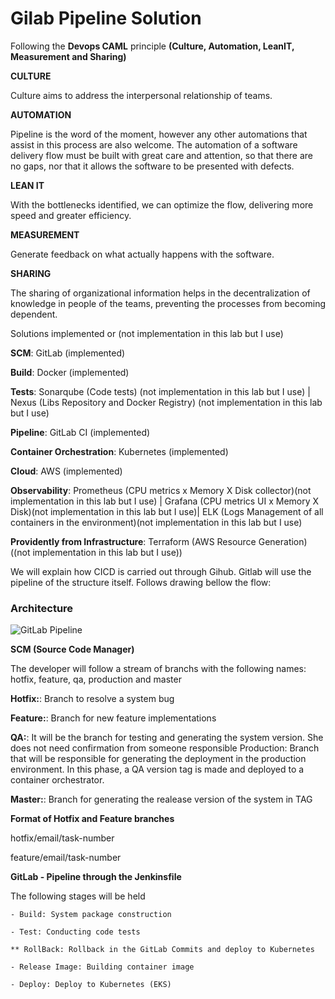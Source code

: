 # Gilab Pipeline Solution

Following the **Devops CAML** principle **(Culture, Automation, LeanIT, Measurement and Sharing)**

**CULTURE**

Culture aims to address the interpersonal relationship of teams.

**AUTOMATION**

Pipeline is the word of the moment, however any other automations that assist in this process are also welcome. The automation of a software delivery flow must be built with great care and attention, so that there are no gaps, nor that it allows the software to be presented with defects.

**LEAN IT**

With the bottlenecks identified, we can optimize the flow, delivering more speed and greater efficiency.

**MEASUREMENT**

Generate feedback on what actually happens with the software.

**SHARING**

The sharing of organizational information helps in the decentralization of knowledge in people of the teams, preventing the processes from becoming dependent.

Solutions implemented or (not implementation in this lab but I use)

**SCM**: GitLab (implemented)

**Build**: Docker (implemented)

**Tests**: Sonarqube (Code tests) (not implementation in this lab but I use) | Nexus (Libs Repository and Docker Registry) (not implementation in this lab but I use)

**Pipeline**: GitLab CI (implemented)

**Container Orchestration**: Kubernetes (implemented)

**Cloud**: AWS (implemented)

**Observability**: Prometheus (CPU metrics x Memory X Disk collector)(not implementation in this lab but I use) | Grafana (CPU metrics UI x Memory X Disk)(not implementation in this lab but I use)| ELK (Logs Management of all containers in the environment)(not implementation in this lab but I use)

**Providently from Infrastructure**: Terraform (AWS Resource Generation) ((not implementation in this lab but I use))

We will explain how CICD is carried out through Gihub. Gitlab will use the pipeline of the structure itself. Follows drawing bellow the flow:
### Architecture

![GitLab Pipeline](https://GitLab.com/jonascavalcantineto/apiSampleJava/blob/master/docs/gitlab/GitLab-CICD-Pipeline.png)

**SCM (Source Code Manager)**

The developer will follow a stream of branchs with the following names: hotfix, feature, qa, production and master

**Hotfix:**: Branch to resolve a system bug

**Feature:**: Branch for new feature implementations

**QA:**: It will be the branch for testing and generating the system version. She does not need confirmation from someone responsible
Production: Branch that will be responsible for generating the deployment in the production environment. In this phase, a QA version tag is made and deployed to a container orchestrator.

**Master:**: Branch for generating the realease version of the system in TAG 

**Format of Hotfix and Feature branches**

hotfix/email/task-number

feature/email/task-number

**GitLab - Pipeline through the Jenkinsfile**

The following stages will be held

    - Build: System package construction

    - Test: Conducting code tests

    ** RollBack: Rollback in the GitLab Commits and deploy to Kubernetes

    - Release Image: Building container image

    - Deploy: Deploy to Kubernetes (EKS)